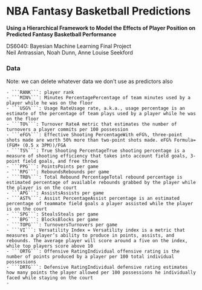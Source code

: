 # NBA Fantasy Basketball Predictions  
**Using a Hierarchical Framework to Model the Effects of Player Position on Predicted Fantasy Basketball Performance**  

DS6040: Bayesian Machine Learning Final Project  
Neil Antrassian, Noah Dunn, Anne Louise Seekford  



### Data
Note: we can delete whatever data we don't use as predictors also


    - ```RANK```: player rank
    - ```MIN%```: Minutes PercentagePercentage of team minutes used by a player while he was on the floor
    - ```USG%```: Usage RateUsage rate, a.k.a., usage percentage is an estimate of the percentage of team plays used by a player while he was on the floor
    - ```TO%```: Turnover RateA metric that estimates the number of turnovers a player commits per 100 possession
    - ```eFG%```: Effective Shooting PercentageWith eFG%, three-point shots made are worth 50% more than two-point shots made. eFG% Formula=(FGM+ (0.5 x 3PM))/FGA
    - ```TS%```: True Shooting PercentageTrue shooting percentage is a measure of shooting efficiency that takes into account field goals, 3-point field goals, and free throws
    - ```PPG```: PointsPoints per game
    - ```RPG```: ReboundsRebounds per game
    - ```TRB%```: Total Rebound PercentageTotal rebound percentage is estimated percentage of available rebounds grabbed by the player while the player is on the court
    - ```APG```: AssistsAssists per game
    - ```AST%```: Assist PercentageAssist percentage is an estimated percentage of teammate field goals a player assisted while the player is on the court
    - ```SPG```: StealsSteals per game
    - ```BPG```: BlocksBlocks per game
    - ```TOPG```: TurnoversTurnovers per game
    - ```VI```: Versatility Index = Versatility index is a metric that measures a player’s ability to produce in points, assists, and rebounds. The average player will score around a five on the index, while top players score above 10
    - ```ORTG```: Offensive RatingIndividual offensive rating is the number of points produced by a player per 100 total individual possessions
    - ```DRTG```: Defensive RatingIndividual defensive rating estimates how many points the player allowed per 100 possessions he individually faced while staying on the court
    - 

```


